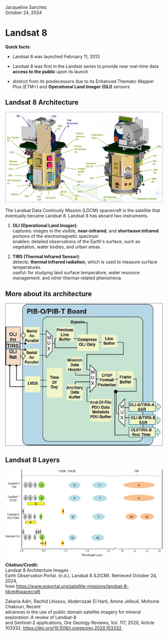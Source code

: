Jacqueline Sanchez <br>
October 24, 2024

# Landsat 8 

**Quick facts**: <br>
- Landsat 8 was launched February 11, 2013 


- Landsat 8 was first in the Landsat series to provide near real-time data **access to the public** upon its launch


- distinct from its predecessors due to its Enhanced Thematic Mapper Plus (ETM+) and **Operational Land Imager (OLI)** sensors


## Landsat 8 Architecture
![PCA](Landsat8-Architecture.jpeg)

The Landsat Data Continuity Mission (LDCM) spacecraft is the satellite that eventually became Landsat 8.
Landsat 8 has aboard two instruments. 

1. **OLI (Operational Land Imager)**: <br>
captures: images in the visible, **near-infrared**, and **shortwave infrared** portions of the electromagnetic spectrum <br>
enables:  detailed observations of the Earth's surface, such as vegetation, water bodies, and urban areas.


2. **TIRS (Thermal Infrared Sensor)**: <br>
detects: **thermal infrared radiation**, which is used to measure surface temperatures.<br>
useful: for studying land surface temperature, water resource management, and other thermal-related phenomena.

## More about its architecture 
![PCA](BIPMap.jpeg)


## Landsat 8 Layers
![PCA](Landsat8vsLandsaN.jpg)







**Citation/Credit:** <br>
Landsat 8 Architecture Images :<br>
Earth Observation Portal. (n.d.). Landsat 8 (LDCM). Retrieved October 24, 2024,<br>
from https://www.eoportal.org/satellite-missions/landsat-8-ldcm#spacecraft



Zakaria Adiri, Rachid Lhissou, Abderrazak El Harti, Amine Jellouli, Mohcine Chakouri, Recent <br>
advances in the use of public domain satellite imagery for mineral exploration: A review of Landsat-8 <br>
and Sentinel-2 applications, Ore Geology Reviews, Vol. 117, 2020, Article 103332, https://doi.org/10.1016/j.oregeorev.2020.103332.





